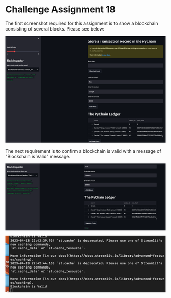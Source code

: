 # Challenge Assignment 18

The first screenshot required for this assignment is to show a blockchain consisting of several blocks. Please see below:

![title](images/ledger.png)


The next requirement is to confirm a blockchain is valid with a message of "Blockchain is Valid" message. 

![title](images/validate_chain.png)

![title](images/blockchain_is_valid.png) 
